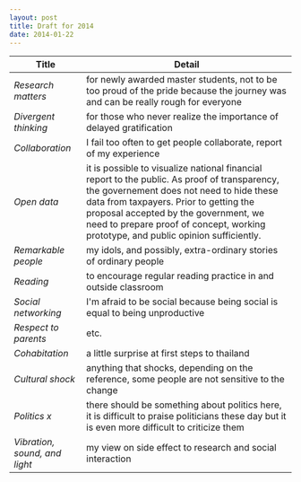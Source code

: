 ```yaml
---
layout: post
title: Draft for 2014
date: 2014-01-22
---
```


| Title | Detail  |
| ----------------------- | ------------------------------- |
| *Research matters*    | for newly awarded master students, not to be too proud of the pride because the journey was and can be really rough for everyone  |
| *Divergent thinking*  | for those who never realize the importance of delayed gratification |
| *Collaboration*       | I fail too often to get people collaborate, report of my experience |
| *Open data*  | it is possible to visualize national financial report to the public. As proof of transparency, the governement does not need to hide these data from taxpayers. Prior to getting the proposal accepted by the government, we need to prepare proof of concept, working prototype, and public opinion sufficiently.  |
| *Remarkable people*   | my idols, and possibly, extra-ordinary stories of ordinary people |
| *Reading*   | to encourage regular reading practice in and outside classroom  |
| *Social networking*  | I'm afraid to be social because being social is equal to being unproductive |
| *Respect to parents*  |  etc.  | 
| *Cohabitation*  | a little surprise at first steps to thailand  |
| *Cultural shock*  | anything that shocks, depending on the reference, some people are not sensitive to the change |
| *Politics x*  | there should be something about politics here, it is difficult to praise politicians these day but it is even more difficult to criticize them  |
| *Vibration, sound, and light* | my view on side effect to research and social interaction |

